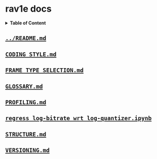 # rav1e docs

<details>
<summary><b>Table of Content</b></summary>

- [`../README.md`](#readmemd)
- [`CODING_STYLE.md`](#coding_stylemd)
- [`FRAME_TYPE_SELECTION.md`](#frame_type_selectionmd)
- [`GLOSSARY.md`](#glossarymd)
- [`PROFILING.md`](#profilingmd)
- [`regress_log-bitrate_wrt_log-quantizer.ipynb`](#regress_log-bitrate_wrt_log-quantizeripynb)
- [`STRUCTURE.md`](#structuremd)
- [`VERSIONING.md`](#versioningmd)
</details>

## [`../README.md`](../README.md)
## [`CODING_STYLE.md`](CODING_STYLE.md)
## [`FRAME_TYPE_SELECTION.md`](FRAME_TYPE_SELECTION.md)
## [`GLOSSARY.md`](GLOSSARY.md)
## [`PROFILING.md`](PROFILING.md)
## [`regress_log-bitrate_wrt_log-quantizer.ipynb`](regress_log-bitrate_wrt_log-quantizer.ipynb)
## [`STRUCTURE.md`](STRUCTURE.md)
## [`VERSIONING.md`](VERSIONING.md)
